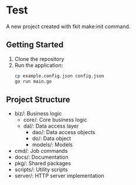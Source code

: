 # Test

A new project created with fkit make:init command.

## Getting Started

1. Clone the repository
2. Run the application:
   ```bash
   cp example.config.json config.json
   go run main.go
   ```

## Project Structure

- biz/: Business logic
  - core/: Core business logic
  - dal/: Data access layer
    - dao/: Data access objects
    - do/: Data object
    - models/: Models
- cmd/: Job commands
- docs/: Documentation
- pkg/: Shared packages
- scripts/: Utility scripts
- server/: HTTP server implementation
